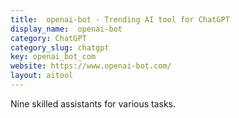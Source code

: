 ```yaml
---
title:  openai-bot - Trending AI tool for ChatGPT
display_name:  openai-bot
category: ChatGPT
category_slug: chatgpt
key: openai_bot_com
website: https://www.openai-bot.com/
layout: aitool
---
```


Nine skilled assistants for various tasks.
